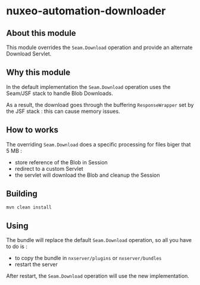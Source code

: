 nuxeo-automation-downloader
===========================

## About this module

This module overrides the `Seam.Download` operation and provide an alternate Download Servlet.

## Why this module

In the default implementation the `Seam.Download` operation uses the Seam/JSF stack to handle Blob Downloads.

As a result, the download goes through the buffering `ResponseWrapper` set by the JSF stack : this can cause memory issues.

## How to works

The overriding `Seam.Download` does a specific processing for files biger that 5 MB :

 - store reference of the Blob in Session
 - redirect to a custom Servlet
 - the servlet will download the Blob and cleanup the Session

## Building 

    mvn clean install

## Using

The bundle will replace the default `Seam.Download` operation, so all you have to do is :

 - to copy the bundle in `nxserver/plugins` or `nxserver/bundles`
 - restart the server

After restart, the `Seam.Download` operation will use the new implementation.

